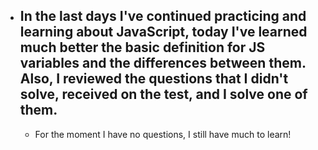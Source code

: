 - ## In the last days I've continued practicing and learning about JavaScript, today I've learned much better the basic definition for JS variables and the differences between them. Also, I reviewed the questions that I didn't solve, received on the test, and I solve one of them.
    - For the moment I have no questions, I still have much to learn!